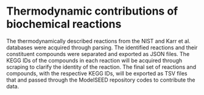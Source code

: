 # Thermodynamic contributions of biochemical reactions
The thermodynamically described reactions from the NIST and Karr et al. databases were acquired through parsing. The identified reactions and their constituent compounds were separated and exported as JSON files. The KEGG IDs of the compounds in each reaction will be acquired through scraping to clarify the identity of the reaction. The final set of reactions and compounds, with the respective KEGG IDs, will be exported as TSV files that and passed through the ModelSEED repository codes to contribute the data.  
